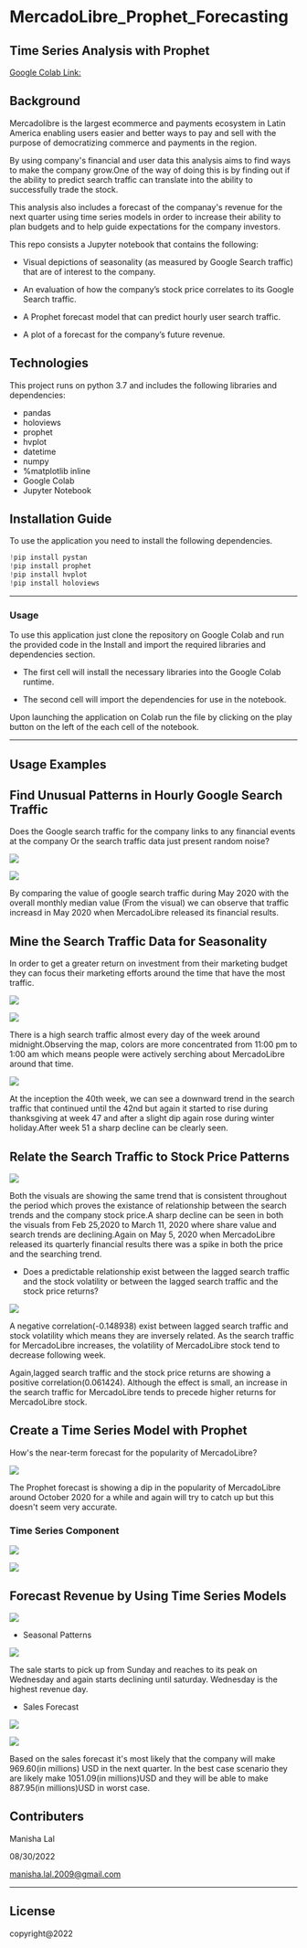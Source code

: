 # MercadoLibre_Prophet_Forecasting

 ## Time Series Analysis with Prophet 

 [Google Colab Link:](https://colab.research.google.com/drive/1xrpO8yQ1zFtqpl-zdBxbOcF2cCPCOZLj?usp=sharing)

Background
---

Mercadolibre is the largest ecommerce and payments ecosystem in Latin America enabling users easier and better ways to pay and sell with the purpose of democratizing commerce and payments in the region.

By using company's financial and user data this analysis aims to find ways to make the company grow.One of the way of doing this is by finding out if the ability to predict search traffic can translate into the ability to successfully trade the stock.

This analysis also includes a forecast of the companay's revenue for the next quarter using time series models in order to increase their ability to plan budgets and to help guide expectations for the company investors.

This repo consists a Jupyter notebook that contains the following:

* Visual depictions of seasonality (as measured by Google Search traffic) that are of interest to the company.

* An evaluation of how the company’s stock price correlates to its Google Search traffic.

* A Prophet forecast model that can predict hourly user search traffic.

* A plot of a forecast for the company’s future revenue.

## Technologies
This project runs on python 3.7 and includes the following libraries and dependencies:

* pandas 
* holoviews 
* prophet 
* hvplot
* datetime 
* numpy 
* %matplotlib inline
* Google Colab
* Jupyter Notebook

## Installation Guide

To use the application you need to install the following dependencies.

```python
!pip install pystan
!pip install prophet
!pip install hvplot
!pip install holoviews

``` 
---

### Usage

To use this application just clone the repository on Google Colab and run the provided code in the Install and import the required libraries and dependencies section.

* The first cell will install the necessary libraries into the Google Colab runtime.

* The second cell will import the dependencies for use in the notebook.

Upon launching the application  on Colab  run the file by clicking on the play button on the left of the each cell of the notebook. 

---

## Usage Examples

## Find Unusual Patterns in Hourly Google Search Traffic

  Does the Google search traffic for the company links to any financial events at the company Or the search traffic data just present random noise?

![](Resources/search_trend_may_2020.png)

![](Resources/Traffic_comp.png)

By comparing the value of google search traffic during May 2020 with the overall monthly median value (From the visual) we can observe that traffic increasd in May 2020 when MercadoLibre released its financial results.

## Mine the Search Traffic Data for Seasonality

In order to get a greater return on investment from their marketing budget they can focus their marketing efforts around the time that have the most traffic.

![](Resources/day_search_traffic.png)

![](Resources/Hourly_search_traffic.png)

There is a high search traffic almost every day of the week around midnight.Observing the map, colors are more concentrated from 11:00 pm to 1:00 am which means people were actively serching about MercadoLibre around that time.

![](Resources/weely_search_traffic.png)

At the inception the 40th week, we can see a downward trend in the search traffic that continued until the 42nd but again it started to rise during thanksgiving at week 47 and after a slight dip again rose during winter holiday.After week 51 a sharp decline can be clearly seen.

## Relate the Search Traffic to Stock Price Patterns


![](Resources/close_and_search_trend.png)

Both the visuals are showing the same trend that is consistent throughout the period which proves the existance of relationship between the search trends and the company stock price.A sharp decline can be seen in both the visuals from Feb 25,2020 to March 11, 2020 where share value and search trends are declining.Again on May 5, 2020 when MercadoLibre released its quarterly financial results there was a spike in both the price and the searching trend.

* Does a predictable relationship exist between the lagged search traffic and the stock volatility or between the lagged search traffic and the stock price returns?

![](Resources/correlatin.png)

A negative correlation(-0.148938) exist between lagged search traffic and stock volatility which means they are inversely related. As the search traffic for MercadoLibre increases, the volatility of MercadoLibre stock tend to decrease following week.

Again,lagged search traffic and the stock price returns are showing a positive correlation(0.061424). Although the effect is small, an increase in the search traffic for MercadoLibre tends to precede higher returns for MercadoLibre stock.

##  Create a Time Series Model with Prophet

How's the near-term forecast for the popularity of MercadoLibre?

![](Resources/prophet_forecast.png)



The Prophet forecast is showing a dip in the popularity of MercadoLibre around October 2020 for a while and again will try to catch up but this doesn't seem very accurate.

### Time Series Component ###

![](Resources/trend_forecast.png)

![](Resources/seasonality.png)

## Forecast Revenue by Using Time Series Models

![](Resources/sales.png)

* Seasonal Patterns

![](Resources/sales_trend.png)

The sale starts to pick up from Sunday and reaches to its peak on Wednesday and again starts declining until saturday. Wednesday is the highest revenue day.

* Sales Forecast

![](Resources/sales_forecast.png)

![](Resources/mercado_sales_forecast.png)

Based on the sales forecast it's most likely that the company will make 969.60(in millions) USD in the next quarter. In the best case scenario they are likely make 1051.09(in millions)USD and they will be able to make 887.95(in millions)USD in worst case.

## Contributers

Manisha Lal

08/30/2022

manisha.lal.2009@gmail.com
___


## License

copyright@2022


